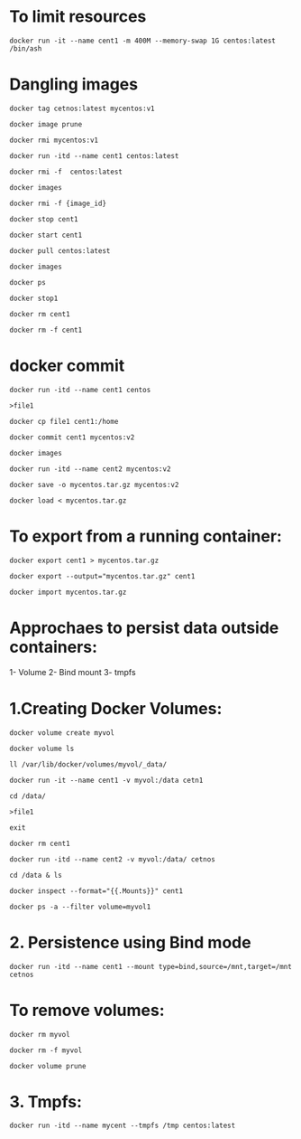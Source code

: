 # To limit resources
```
docker run -it --name cent1 -m 400M --memory-swap 1G centos:latest /bin/ash
```

# Dangling images

```
docker tag cetnos:latest mycentos:v1
```

```
docker image prune
```

```
docker rmi mycentos:v1
```
```
docker run -itd --name cent1 centos:latest
```

```
docker rmi -f  centos:latest
```
```
docker images
```
```
docker rmi -f {image_id}
```
```
docker stop cent1
```

```
docker start cent1
```

```
docker pull centos:latest
```

```
docker images
```
```
docker ps
```
```
docker stop1
```
```
docker rm cent1
```
```
docker rm -f cent1
```

# docker commit

```
docker run -itd --name cent1 centos
```
```
>file1
```
```
docker cp file1 cent1:/home
```

```
docker commit cent1 mycentos:v2
```
```
docker images

```
```
docker run -itd --name cent2 mycentos:v2
```

```
docker save -o mycentos.tar.gz mycentos:v2
```

```
docker load < mycentos.tar.gz
```

# To export from a running container:
```
docker export cent1 > mycentos.tar.gz
```

```
docker export --output="mycentos.tar.gz" cent1
```
```
docker import mycentos.tar.gz
```

# Approchaes to persist data outside containers:

1- Volume
2- Bind mount
3- tmpfs

# 1.Creating Docker Volumes:

```
docker volume create myvol
```
```
docker volume ls
```

```
ll /var/lib/docker/volumes/myvol/_data/
```

```
docker run -it --name cent1 -v myvol:/data cetn1
```

```
cd /data/
```

```
>file1
```

```
exit
```

```
docker rm cent1
```

```
docker run -itd --name cent2 -v myvol:/data/ cetnos
```

```
cd /data & ls
```

```
docker inspect --format="{{.Mounts}}" cent1
```
```
docker ps -a --filter volume=myvol1
```

# 2. Persistence using Bind mode

```
docker run -itd --name cent1 --mount type=bind,source=/mnt,target=/mnt cetnos
```

# To remove volumes:
```
docker rm myvol
```
```
docker rm -f myvol
```

```
docker volume prune
```

# 3. Tmpfs:

```
docker run -itd --name mycent --tmpfs /tmp centos:latest
```





